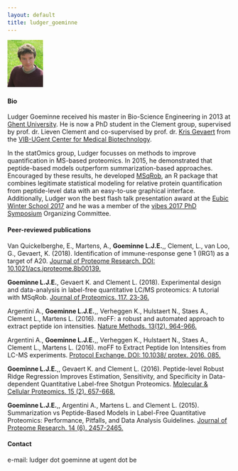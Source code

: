 ```yaml
---
layout: default
title: ludger_goeminne
---
```

<img src="./figs/Ludger_goeminne.jpg" width="80">

#### Bio

Ludger Goeminne received his master in Bio-Science Engineering in 2013 at [Ghent University](https://www.ugent.be). He is now a PhD student in the Clement group, supervised by prof. dr. Lieven Clement and co-supervised by prof. dr. [Kris Gevaert](http://www.vib.be/en/research/scientists/Pages/kris-gevaert-Lab.aspx) from the [VIB-UGent Center for Medical Biotechnology](http://www.vib.be/en/research/departments/Pages/VIB-UGent-Center-for-Medical-Biotechnology.aspx).

In the statOmics group, Ludger focusses on methods to improve quantification in MS-based proteomics. In 2015, he demonstrated that peptide-based models outperform summarization-based approaches. Encouraged by these results, he developed [MSqRob](http://github.com/statOmics/MSqRobHurdlePaper), an R package that combines legitimate statistical modeling for relative protein quantification from peptide-level data with an easy-to-use graphical interface. Additionally, Ludger won the best flash talk presentation award at the [Eubic Winter School 2017](https://www.sciencedirect.com/science/article/pii/S1874391917301203) and he was a member of the [vibes 2017 PhD Symposium](https://vibconferences.be/event/vibes-in-biosciences) Organizing Committee.

#### Peer-reviewed publications

Van Quickelberghe, E., Martens, A., **Goeminne L.J.E.**,, Clement, L., van Loo, G., Gevaert, K. (2018). Identification of immune-response gene 1 (IRG1) as a target of A20. [Journal of Proteome Research. DOI: 10.1021/acs.jproteome.8b00139.](https://pubs.acs.org/doi/10.1021/acs.jproteome.8b00139)

**Goeminne L.J.E.**, Gevaert K. and Clement L. (2018). Experimental design and data-analysis in label-free quantitative LC/MS proteomics: A tutorial with MSqRob. [Journal of Proteomics. 117. 23-36.](https://www.sciencedirect.com/science/article/pii/S1874391917301239)

Argentini A., **Goeminne L.J.E.**,, Verheggen K., Hulstaert N., Staes A., Clement L., Martens L. (2016). moFF: a robust and automated approach to extract peptide ion intensities. [Nature Methods. 13(12). 964-966.](https://www.nature.com/articles/nmeth.4075)

Argentini A., **Goeminne L.J.E.**,, Verheggen K., Hulstaert N., Staes A., Clement L., Martens L. (2016). moFF to Extract Peptide Ion Intensities from LC-MS experiments. [Protocol Exchange. DOI: 10.1038/ protex. 2016. 085.](https://www.nature.com/protocolexchange/protocols/5233)

**Goeminne L.J.E.**,, Gevaert K. and Clement L. (2016). Peptide-level Robust Ridge Regression Improves Estimation, Sensitivity, and Specificity in Data-dependent Quantitative Label-free Shotgun Proteomics. [Molecular & Cellular Proteomics. 15 (2). 657-668.](http://www.mcponline.org/content/15/2/657.long)

**Goeminne L.J.E.**,, Argentini A., Martens L. and Clement L. (2015). Summarization vs Peptide-Based Models in Label-Free Quantitative Proteomics: Performance, Pitfalls, and Data Analysis Guidelines. [Journal of Proteome Research. 14 (6). 2457-2465.](https://pubs.acs.org/doi/10.1021/pr501223t)

#### Contact

e-mail: ludger dot goeminne at ugent dot be
